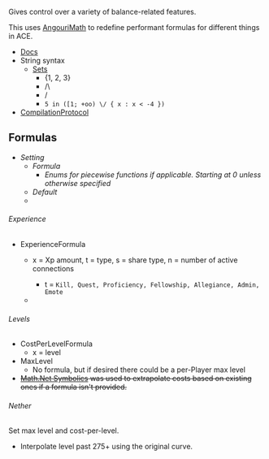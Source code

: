 ﻿Gives control over a variety of balance-related features.



This uses [AngouriMath](https://am.angouri.org/docs/AngouriMath/MathS.html) to redefine performant formulas for different things in ACE.

* [Docs](https://am.angouri.org/docs/namespaces.html)
* String syntax
  * [Sets](https://am.angouri.org/docs/AngouriMath.Entity.Set.html)
    * {1, 2, 3}
    * /\
    * \/
    * `5 in ([1; +oo) \/ { x : x < -4 })`
* [CompilationProtocol](https://habr.com/en/articles/546926/)





## Formulas

* *Setting*
  * *Formula*
    * *Enums for piecewise functions if applicable.  Starting at 0 unless otherwise specified* 
  * *Default*
  * 



###### Experience

* ExperienceFormula

  * x = Xp amount, t = type, s = share type, n = number of active connections

    * t = `Kill, Quest, Proficiency, Fellowship, Allegiance, Admin, Emote`

  * 

    



###### Levels

* CostPerLevelFormula
  * x = level
* MaxLevel
  * No formula, but if desired there could be a per-Player max level
* ~~[Math.Net Symbolics](https://github.com/mathnet/mathnet-symbolics) was used to extrapolate costs based on existing ones if a formula isn't provided.~~



###### Nether



Set max level and cost-per-level.

* Interpolate level past 275+ using the original curve.





